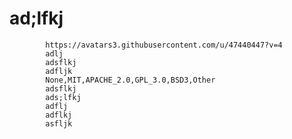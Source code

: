 # ad;lfkj
            https://avatars3.githubusercontent.com/u/47440447?v=4
            adlj
            adsflkj
            adfljk
            None,MIT,APACHE_2.0,GPL_3.0,BSD3,Other
            adsflkj
            ads;lfkj
            adflj
            adflkj
            asfljk